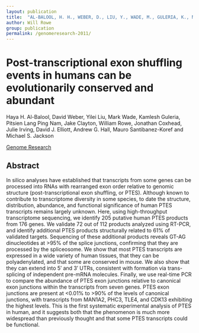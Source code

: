 ```yaml
---
layout: publication
title:  "AL-BALOOL, H. H., WEBER, D., LIU, Y., WADE, M., GULERIA, K., NAM, P. L., CLAYTON, J., <strong>ROWE, W.</strong>, COXHEAD, J., IRVING, J., ELLIOTT, D. J., HALL, A. G., SANTIBANEZ-KOREF, M. & JACKSON, M. S. 2011. Post-transcriptional exon shuffling events in humans can be evolutionarily conserved and abundant. Genome Research, 21, 1788-99"
author: Will Rowe
group: publication
permalink: /genomeresearch-2011/
---
```


# Post-transcriptional exon shuffling events in humans can be evolutionarily conserved and abundant

Haya H. Al-Balool, David Weber, Yilei Liu, Mark Wade, Kamlesh Guleria, Pitsien Lang Ping Nam, Jake Clayton, William Rowe, Jonathan Coxhead, Julie Irving, David J. Elliott, Andrew G. Hall, Mauro Santibanez-Koref and Michael S. Jackson

[Genome Research](http://genome.cshlp.org/content/21/11/1788.short)

## Abstract

In silico analyses have established that transcripts from some genes can be processed into RNAs with rearranged exon order relative to genomic structure (post-transcriptional exon shuffling, or PTES). Although known to contribute to transcriptome diversity in some species, to date the structure, distribution, abundance, and functional significance of human PTES transcripts remains largely unknown. Here, using high-throughput transcriptome sequencing, we identify 205 putative human PTES products from 176 genes. We validate 72 out of 112 products analyzed using RT-PCR, and identify additional PTES products structurally related to 61% of validated targets. Sequencing of these additional products reveals GT-AG dinucleotides at >95% of the splice junctions, confirming that they are processed by the spliceosome. We show that most PTES transcripts are expressed in a wide variety of human tissues, that they can be polyadenylated, and that some are conserved in mouse. We also show that they can extend into 5′ and 3′ UTRs, consistent with formation via trans-splicing of independent pre-mRNA molecules. Finally, we use real-time PCR to compare the abundance of PTES exon junctions relative to canonical exon junctions within the transcripts from seven genes. PTES exon junctions are present at <0.01% to >90% of the levels of canonical junctions, with transcripts from MAN1A2, PHC3, TLE4, and CDK13 exhibiting the highest levels. This is the first systematic experimental analysis of PTES in human, and it suggests both that the phenomenon is much more widespread than previously thought and that some PTES transcripts could be functional.

